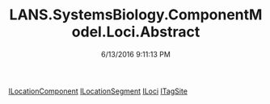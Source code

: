 ﻿---
title: LANS.SystemsBiology.ComponentModel.Loci.Abstract
date: 6/13/2016 9:11:13 PM
---

[ILocationComponent](T-LANS.SystemsBiology.ComponentModel.Loci.Abstract.ILocationComponent.html)
[ILocationSegment](T-LANS.SystemsBiology.ComponentModel.Loci.Abstract.ILocationSegment.html)
[ILoci](T-LANS.SystemsBiology.ComponentModel.Loci.Abstract.ILoci.html)
[ITagSite](T-LANS.SystemsBiology.ComponentModel.Loci.Abstract.ITagSite.html)

